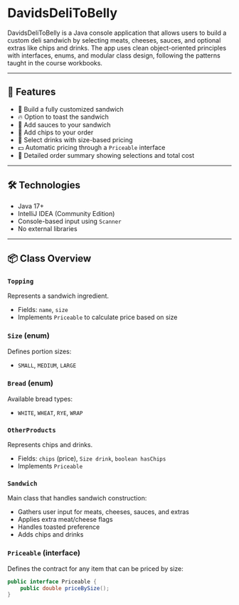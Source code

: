 # DavidsDeliToBelly

DavidsDeliToBelly is a Java console application that allows users to build a custom deli sandwich by selecting meats, cheeses, sauces, and optional extras like chips and drinks. The app uses clean object-oriented principles with interfaces, enums, and modular class design, following the patterns taught in the course workbooks.

---

## 🧱 Features

- 🥪 Build a fully customized sandwich
- 🔥 Option to toast the sandwich
- 🧂 Add sauces to your sandwich
- 🍟 Add chips to your order
- 🥤 Select drinks with size-based pricing
- 💵 Automatic pricing through a `Priceable` interface
- 🧾 Detailed order summary showing selections and total cost

---

## 🛠 Technologies

- Java 17+
- IntelliJ IDEA (Community Edition)
- Console-based input using `Scanner`
- No external libraries

---

## 📦 Class Overview

### `Topping`
Represents a sandwich ingredient.
- Fields: `name`, `size`
- Implements `Priceable` to calculate price based on size

### `Size` (enum)
Defines portion sizes:
- `SMALL`, `MEDIUM`, `LARGE`

### `Bread` (enum)
Available bread types:
- `WHITE`, `WHEAT`, `RYE`, `WRAP`

### `OtherProducts`
Represents chips and drinks.
- Fields: `chips` (price), `Size drink`, `boolean hasChips`
- Implements `Priceable`

### `Sandwich`
Main class that handles sandwich construction:
- Gathers user input for meats, cheeses, sauces, and extras
- Applies extra meat/cheese flags
- Handles toasted preference
- Adds chips and drinks

### `Priceable` (interface)
Defines the contract for any item that can be priced by size:
```java
public interface Priceable {
    public double priceBySize();
}
